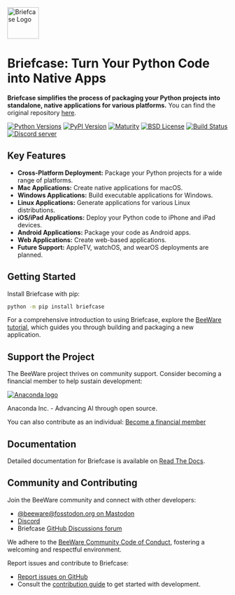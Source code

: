 <img src="https://beeware.org/project/briefcase/briefcase.png" width="72" alt="Briefcase Logo" />

# Briefcase: Turn Your Python Code into Native Apps

**Briefcase simplifies the process of packaging your Python projects into standalone, native applications for various platforms.**  You can find the original repository [here](https://github.com/beeware/briefcase).

[![Python Versions](https://img.shields.io/pypi/pyversions/briefcase.svg)](https://pypi.python.org/pypi/briefcase)
[![PyPI Version](https://img.shields.io/pypi/v/briefcase.svg)](https://pypi.python.org/pypi/briefcase)
[![Maturity](https://img.shields.io/pypi/status/briefcase.svg)](https://pypi.python.org/pypi/briefcase)
[![BSD License](https://img.shields.io/pypi/l/briefcase.svg)](https://github.com/beeware/briefcase/blob/main/LICENSE)
[![Build Status](https://github.com/beeware/briefcase/workflows/CI/badge.svg?branch=main)](https://github.com/beeware/briefcase/actions)
[![Discord server](https://img.shields.io/discord/836455665257021440?label=Discord%20Chat&logo=discord&style=plastic)](https://beeware.org/bee/chat/)

## Key Features

*   **Cross-Platform Deployment:** Package your Python projects for a wide range of platforms.
*   **Mac Applications:** Create native applications for macOS.
*   **Windows Applications:**  Build executable applications for Windows.
*   **Linux Applications:**  Generate applications for various Linux distributions.
*   **iOS/iPad Applications:**  Deploy your Python code to iPhone and iPad devices.
*   **Android Applications:**  Package your code as Android apps.
*   **Web Applications:**  Create web-based applications.
*   **Future Support:**  AppleTV, watchOS, and wearOS deployments are planned.

## Getting Started

Install Briefcase with pip:

```bash
python -m pip install briefcase
```

For a comprehensive introduction to using Briefcase, explore the [BeeWare tutorial](https://docs.beeware.org), which guides you through building and packaging a new application.

## Support the Project

The BeeWare project thrives on community support. Consider becoming a financial member to help sustain development:

[![Anaconda logo](https://beeware.org/community/members/anaconda/anaconda-large.png)](https://anaconda.com/)

Anaconda Inc. - Advancing AI through open source.

You can also contribute as an individual: [Become a financial member](https://beeware.org/community/members/)

## Documentation

Detailed documentation for Briefcase is available on [Read The Docs](https://briefcase.readthedocs.io).

## Community and Contributing

Join the BeeWare community and connect with other developers:

*   [@beeware@fosstodon.org on Mastodon](https://fosstodon.org/@beeware)
*   [Discord](https://beeware.org/bee/chat/)
*   Briefcase [GitHub Discussions forum](https://github.com/beeware/briefcase/discussions)

We adhere to the [BeeWare Community Code of Conduct](https://beeware.org/community/behavior/), fostering a welcoming and respectful environment.

Report issues and contribute to Briefcase:

*   [Report issues on GitHub](https://github.com/beeware/briefcase/issues)
*   Consult the [contribution guide](https://briefcase.readthedocs.io/en/latest/how_to/contribute/index.html) to get started with development.